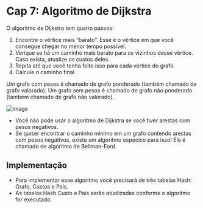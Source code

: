 # Cap 7: Algoritmo de Dijkstra

O algoritmo de Dijkstra tem quatro passos:

1. Encontre o vértice mais “barato”. Esse é o vértice em que você consegue chegar no menor tempo possível. 
2. Verique se há um caminho mais barato para os vizinhos desse vértice.
Caso exista, atualize os custos deles.
3. Repita até que você tenha feito isso para cada vértice do grafo.
4. Calcule o caminho final.

Um grafo com pesos é chamado de grafo ponderado (também chamado de grafo valorado). Um grafo sem pesos é chamado de grafo não ponderado (também chamado de grafo não valorado).

![image](https://github.com/MarioLuiz/entendendo-algoritmos/assets/11471499/ed9caf2f-705d-4fe7-9a8e-e092f0ab30fd)

- Você não pode usar o algoritmo de Dijkstra se você tiver arestas com pesos negativos.
- Se quiser encontrar o caminho mínimo em um grafo contendo arestas com pesos negativos, existe um algoritmo especíco para isso! Ele é chamado de algoritmo de Bellman-Ford.

## Implementação

- Para implementar esse algoritmo você precisará de três tabelas Hash: Grafo, Custos e Pais.
- As tabelas Hash Custo e Pais serão atualizadas conforme o algoritmo for executado.
